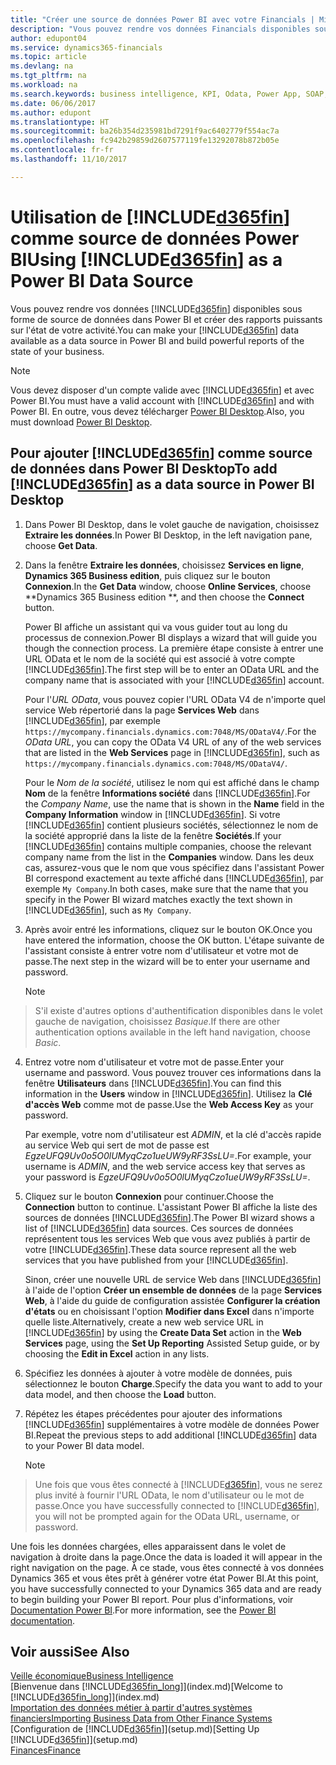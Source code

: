 ```yaml
---
title: "Créer une source de données Power BI avec votre Financials | Microsoft Docs"
description: "Vous pouvez rendre vos données Financials disponibles sous forme de source de données dans Power BI et créer des rapports puissants sur l'état de votre activité."
author: edupont04
ms.service: dynamics365-financials
ms.topic: article
ms.devlang: na
ms.tgt_pltfrm: na
ms.workload: na
ms.search.keywords: business intelligence, KPI, Odata, Power App, SOAP, analysis
ms.date: 06/06/2017
ms.author: edupont
ms.translationtype: HT
ms.sourcegitcommit: ba26b354d235981bd7291f9ac6402779f554ac7a
ms.openlocfilehash: fc942b29859d2607577119fe13292078b872b05e
ms.contentlocale: fr-fr
ms.lasthandoff: 11/10/2017

---
```

# <a name="using-included365finincludesd365finmdmd-as-a-power-bi-data-source"></a><span data-ttu-id="e756f-103">Utilisation de [!INCLUDE[d365fin](includes/d365fin_md.md)] comme source de données Power BI</span><span class="sxs-lookup"><span data-stu-id="e756f-103">Using [!INCLUDE[d365fin](includes/d365fin_md.md)] as a Power BI Data Source</span></span>
<span data-ttu-id="e756f-104">Vous pouvez rendre vos données [!INCLUDE[d365fin](includes/d365fin_md.md)] disponibles sous forme de source de données dans Power BI et créer des rapports puissants sur l'état de votre activité.</span><span class="sxs-lookup"><span data-stu-id="e756f-104">You can make your [!INCLUDE[d365fin](includes/d365fin_md.md)] data available as a data source in Power BI and build powerful reports of the state of your business.</span></span>  

> [!NOTE]  
>   <span data-ttu-id="e756f-105">Vous devez disposer d'un compte valide avec [!INCLUDE[d365fin](includes/d365fin_md.md)] et avec Power BI.</span><span class="sxs-lookup"><span data-stu-id="e756f-105">You must have a valid account with [!INCLUDE[d365fin](includes/d365fin_md.md)] and with Power BI.</span></span> <span data-ttu-id="e756f-106">En outre, vous devez télécharger [Power BI Desktop](https://powerbi.microsoft.com/en-us/desktop/).</span><span class="sxs-lookup"><span data-stu-id="e756f-106">Also, you must download [Power BI Desktop](https://powerbi.microsoft.com/en-us/desktop/).</span></span>  

## <a name="to-add-included365finincludesd365finmdmd-as-a-data-source-in-power-bi-desktop"></a><span data-ttu-id="e756f-107">Pour ajouter [!INCLUDE[d365fin](includes/d365fin_md.md)] comme source de données dans Power BI Desktop</span><span class="sxs-lookup"><span data-stu-id="e756f-107">To add [!INCLUDE[d365fin](includes/d365fin_md.md)] as a data source in Power BI Desktop</span></span>
1. <span data-ttu-id="e756f-108">Dans Power BI Desktop, dans le volet gauche de navigation, choisissez **Extraire les données**.</span><span class="sxs-lookup"><span data-stu-id="e756f-108">In Power BI Desktop, in the left navigation pane, choose **Get Data**.</span></span>
2. <span data-ttu-id="e756f-109">Dans la fenêtre **Extraire les données**, choisissez **Services en ligne**, **Dynamics 365 Business edition**, puis cliquez sur le bouton **Connexion**.</span><span class="sxs-lookup"><span data-stu-id="e756f-109">In the **Get Data** window, choose **Online Services**, choose **Dynamics 365 Business edition **, and then choose the **Connect** button.</span></span>

   <span data-ttu-id="e756f-110">Power BI affiche un assistant qui va vous guider tout au long du processus de connexion.</span><span class="sxs-lookup"><span data-stu-id="e756f-110">Power BI displays a wizard that will guide you though the connection process.</span></span> <span data-ttu-id="e756f-111">La première étape consiste à entrer une URL OData et le nom de la société qui est associé à votre compte [!INCLUDE[d365fin](includes/d365fin_md.md)].</span><span class="sxs-lookup"><span data-stu-id="e756f-111">The first step will be to enter an OData URL and the company name that is associated with your [!INCLUDE[d365fin](includes/d365fin_md.md)] account.</span></span>  

   <span data-ttu-id="e756f-112">Pour l'*URL OData*, vous pouvez copier l'URL OData V4 de n'importe quel service Web répertorié dans la page **Services Web** dans [!INCLUDE[d365fin](includes/d365fin_md.md)], par exemple `https://mycompany.financials.dynamics.com:7048/MS/ODataV4/`.</span><span class="sxs-lookup"><span data-stu-id="e756f-112">For the *OData URL*, you can copy the OData V4 URL of any of the web services that are listed in the **Web Services** page in [!INCLUDE[d365fin](includes/d365fin_md.md)], such as `https://mycompany.financials.dynamics.com:7048/MS/ODataV4/`.</span></span>  

   <span data-ttu-id="e756f-113">Pour le *Nom de la société*, utilisez le nom qui est affiché dans le champ **Nom** de la fenêtre **Informations société** dans [!INCLUDE[d365fin](includes/d365fin_md.md)].</span><span class="sxs-lookup"><span data-stu-id="e756f-113">For the *Company Name*, use the name that is shown in the **Name** field in the **Company Information** window in [!INCLUDE[d365fin](includes/d365fin_md.md)].</span></span> <span data-ttu-id="e756f-114">Si votre [!INCLUDE[d365fin](includes/d365fin_md.md)] contient plusieurs sociétés, sélectionnez le nom de la société approprié dans la liste de la fenêtre **Sociétés**.</span><span class="sxs-lookup"><span data-stu-id="e756f-114">If your [!INCLUDE[d365fin](includes/d365fin_md.md)] contains multiple companies, choose the relevant company name from the list in the **Companies** window.</span></span> <span data-ttu-id="e756f-115">Dans les deux cas, assurez-vous que le nom que vous spécifiez dans l'assistant Power BI correspond exactement au texte affiché dans [!INCLUDE[d365fin](includes/d365fin_md.md)], par exemple `My Company`.</span><span class="sxs-lookup"><span data-stu-id="e756f-115">In both cases, make sure that the name that you specify in the Power BI wizard matches exactly the text shown in [!INCLUDE[d365fin](includes/d365fin_md.md)], such as `My Company`.</span></span>
3. <span data-ttu-id="e756f-116">Après avoir entré les informations, cliquez sur le bouton OK.</span><span class="sxs-lookup"><span data-stu-id="e756f-116">Once you have entered the information, choose the OK button.</span></span> <span data-ttu-id="e756f-117">L'étape suivante de l'assistant consiste à entrer votre nom d'utilisateur et votre mot de passe.</span><span class="sxs-lookup"><span data-stu-id="e756f-117">The next step in the wizard will be to enter your username and password.</span></span>

   > [!NOTE]  
>    <span data-ttu-id="e756f-118">S'il existe d'autres options d'authentification disponibles dans le volet gauche de navigation, choisissez *Basique*.</span><span class="sxs-lookup"><span data-stu-id="e756f-118">If there are other authentication options available in the left hand navigation, choose *Basic*.</span></span>
4. <span data-ttu-id="e756f-119">Entrez votre nom d'utilisateur et votre mot de passe.</span><span class="sxs-lookup"><span data-stu-id="e756f-119">Enter your username and password.</span></span> <span data-ttu-id="e756f-120">Vous pouvez trouver ces informations dans la fenêtre **Utilisateurs** dans [!INCLUDE[d365fin](includes/d365fin_md.md)].</span><span class="sxs-lookup"><span data-stu-id="e756f-120">You can find this information in the **Users** window in [!INCLUDE[d365fin](includes/d365fin_md.md)].</span></span> <span data-ttu-id="e756f-121">Utilisez la **Clé d'accès Web** comme mot de passe.</span><span class="sxs-lookup"><span data-stu-id="e756f-121">Use the **Web Access Key** as your password.</span></span>

   <span data-ttu-id="e756f-122">Par exemple, votre nom d'utilisateur est *ADMIN*, et la clé d'accès rapide au service Web qui sert de mot de passe est *EgzeUFQ9Uv0o5O0lUMyqCzo1ueUW9yRF3SsLU=*.</span><span class="sxs-lookup"><span data-stu-id="e756f-122">For example, your username is *ADMIN*, and the web service access key that serves as your password is *EgzeUFQ9Uv0o5O0lUMyqCzo1ueUW9yRF3SsLU=*.</span></span>
5. <span data-ttu-id="e756f-123">Cliquez sur le bouton **Connexion** pour continuer.</span><span class="sxs-lookup"><span data-stu-id="e756f-123">Choose the **Connection** button to continue.</span></span> <span data-ttu-id="e756f-124">L'assistant Power BI affiche la liste des sources de données [!INCLUDE[d365fin](includes/d365fin_md.md)].</span><span class="sxs-lookup"><span data-stu-id="e756f-124">The Power BI wizard shows a list of [!INCLUDE[d365fin](includes/d365fin_md.md)] data sources.</span></span> <span data-ttu-id="e756f-125">Ces sources de données représentent tous les services Web que vous avez publiés à partir de votre [!INCLUDE[d365fin](includes/d365fin_md.md)].</span><span class="sxs-lookup"><span data-stu-id="e756f-125">These data source represent all the web services that you have published from your [!INCLUDE[d365fin](includes/d365fin_md.md)].</span></span>

   <span data-ttu-id="e756f-126">Sinon, créer une nouvelle URL de service Web dans [!INCLUDE[d365fin](includes/d365fin_md.md)] à l'aide de l'option **Créer un ensemble de données** de la page **Services Web**, à l'aide du guide de configuration assistée **Configurer la création d'états** ou en choisissant l'option **Modifier dans Excel** dans n'importe quelle liste.</span><span class="sxs-lookup"><span data-stu-id="e756f-126">Alternatively, create a new web service URL in [!INCLUDE[d365fin](includes/d365fin_md.md)] by using the **Create Data Set** action in the **Web Services** page, using the **Set Up Reporting** Assisted Setup guide, or by choosing the **Edit in Excel** action in any lists.</span></span>

6. <span data-ttu-id="e756f-127">Spécifiez les données à ajouter à votre modèle de données, puis sélectionnez le bouton **Charge**.</span><span class="sxs-lookup"><span data-stu-id="e756f-127">Specify the data you want to add to your data model, and then choose the **Load** button.</span></span>
7. <span data-ttu-id="e756f-128">Répétez les étapes précédentes pour ajouter des informations [!INCLUDE[d365fin](includes/d365fin_md.md)] supplémentaires à votre modèle de données Power BI.</span><span class="sxs-lookup"><span data-stu-id="e756f-128">Repeat the previous steps to add additional [!INCLUDE[d365fin](includes/d365fin_md.md)] data to your Power BI data model.</span></span>

   > [!NOTE]  
>    <span data-ttu-id="e756f-129">Une fois que vous êtes connecté à [!INCLUDE[d365fin](includes/d365fin_md.md)], vous ne serez plus invité à fournir l'URL OData, le nom d'utilisateur ou le mot de passe.</span><span class="sxs-lookup"><span data-stu-id="e756f-129">Once you have successfully connected to [!INCLUDE[d365fin](includes/d365fin_md.md)], you will not be prompted again for the OData URL, username, or password.</span></span>

<span data-ttu-id="e756f-130">Une fois les données chargées, elles apparaissent dans le volet de navigation à droite dans la page.</span><span class="sxs-lookup"><span data-stu-id="e756f-130">Once the data is loaded it will appear in the right navigation on the page.</span></span> <span data-ttu-id="e756f-131">À ce stade, vous êtes connecté à vos données Dynamics 365 et vous êtes prêt à générer votre état Power BI.</span><span class="sxs-lookup"><span data-stu-id="e756f-131">At this point, you have successfully connected to your Dynamics 365 data and are ready to begin building your Power BI report.</span></span> <span data-ttu-id="e756f-132">Pour plus d'informations, voir [Documentation Power BI](https://powerbi.microsoft.com/documentation/powerbi-landing-page/).</span><span class="sxs-lookup"><span data-stu-id="e756f-132">For more information, see the [Power BI documentation](https://powerbi.microsoft.com/documentation/powerbi-landing-page/).</span></span>

## <a name="see-also"></a><span data-ttu-id="e756f-133">Voir aussi</span><span class="sxs-lookup"><span data-stu-id="e756f-133">See Also</span></span>
[<span data-ttu-id="e756f-134">Veille économique</span><span class="sxs-lookup"><span data-stu-id="e756f-134">Business Intelligence</span></span>](bi.md)  
<span data-ttu-id="e756f-135">[Bienvenue dans [!INCLUDE[d365fin_long](includes/d365fin_long_md.md)]](index.md)</span><span class="sxs-lookup"><span data-stu-id="e756f-135">[Welcome to [!INCLUDE[d365fin_long](includes/d365fin_long_md.md)]](index.md)</span></span>  
[<span data-ttu-id="e756f-136">Importation des données métier à partir d'autres systèmes financiers</span><span class="sxs-lookup"><span data-stu-id="e756f-136">Importing Business Data from Other Finance Systems</span></span>](upload-data.md)  
<span data-ttu-id="e756f-137">[Configuration de [!INCLUDE[d365fin](includes/d365fin_md.md)]](setup.md)</span><span class="sxs-lookup"><span data-stu-id="e756f-137">[Setting Up [!INCLUDE[d365fin](includes/d365fin_md.md)]](setup.md)</span></span>  
[<span data-ttu-id="e756f-138">Finances</span><span class="sxs-lookup"><span data-stu-id="e756f-138">Finance</span></span>](finance.md)  

